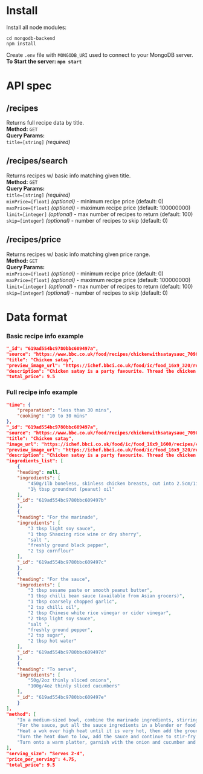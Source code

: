 # Install
Install all node modules:
```console
cd mongodb-backend
npm install
```
Create `.env` file with `MONGODB_URI` used to connect to your MongoDB server.   
**To Start the server: `npm start`**
# API spec
## /recipes
Returns full recipe data by title.  
**Method:** `GET`  
**Query Params:**  
   `title=[string]` *(required)*
## /recipes/search
Returns recipes w/ basic info matching given title.  
**Method:** `GET`  
**Query Params:**  
   `title=[string]` *(required)*  
   `minPrice=[float]` *(optional)* - minimum recipe price (default: 0)  
   `maxPrice=[float]` *(optional)* - maximum recipe price (default: 100000000)  
   `limit=[integer]` *(optional)* - max number of recipes to return (default: 100)  
   `skip=[integer]` *(optional)* - number of recipes to skip (default: 0)
## /recipes/price
Returns recipes w/ basic info matching given price range.  
**Method:** `GET`  
**Query Params:**  
   `minPrice=[float]` *(optional)* - minimum recipe price (default: 0)  
   `maxPrice=[float]` *(optional)* - maximum recipe price (default: 100000000)  
   `limit=[integer]` *(optional)* - max number of recipes to return (default: 100)  
   `skip=[integer]` *(optional)* - number of recipes to skip (default: 0)

# Data format
### Basic recipe info example
```json
"_id": "619ad554bc9780bbc609497a",
"source": "https://www.bbc.co.uk/food/recipes/chickenwithsataysauc_70986",
"title": "Chicken satay",
"preview_image_url": "https://ichef.bbci.co.uk/food/ic/food_16x9_320/recipes/chickenwithsataysauc_70986_16x9.jpg",
"description": "Chicken satay is a party favourite. Thread the chicken pieces onto soaked bamboo skewers to cook on the barbecue. ",
"total_price": 9.5
```
### Full recipe info example
```json
"time": {
    "preparation": "less than 30 mins",
    "cooking": "10 to 30 mins"
},
"_id": "619ad554bc9780bbc609497a",
"source": "https://www.bbc.co.uk/food/recipes/chickenwithsataysauc_70986",
"title": "Chicken satay",
"image_url": "https://ichef.bbci.co.uk/food/ic/food_16x9_1600/recipes/chickenwithsataysauc_70986_16x9.jpg",
"preview_image_url": "https://ichef.bbci.co.uk/food/ic/food_16x9_320/recipes/chickenwithsataysauc_70986_16x9.jpg",
"description": "Chicken satay is a party favourite. Thread the chicken pieces onto soaked bamboo skewers to cook on the barbecue. ",
"ingredients_list": [
    {
    "heading": null,
    "ingredients": [
        "450g/1lb boneless, skinless chicken breasts, cut into 2.5cm/1in cubes",
        "1½ tbsp groundnut (peanut) oil"
    ],
    "_id": "619ad554bc9780bbc609497b"
    },
    {
    "heading": "For the marinade",
    "ingredients": [
        "3 tbsp light soy sauce",
        "1 tbsp Shaoxing rice wine or dry sherry",
        "salt ",
        "freshly ground black pepper",
        "2 tsp cornflour"
    ],
    "_id": "619ad554bc9780bbc609497c"
    },
    {
    "heading": "For the sauce",
    "ingredients": [
        "3 tbsp sesame paste or smooth peanut butter",
        "1 tbsp chilli bean sauce (available from Asian grocers)",
        "1 tbsp coarsely chopped garlic",
        "2 tsp chilli oil",
        "2 tbsp Chinese white rice vinegar or cider vinegar",
        "2 tbsp light soy sauce",
        "salt ",
        "freshly ground pepper",
        "2 tsp sugar",
        "2 tbsp hot water"
    ],
    "_id": "619ad554bc9780bbc609497d"
    },
    {
    "heading": "To serve",
    "ingredients": [
        "50g/2oz thinly sliced onions",
        "100g/4oz thinly sliced cucumbers"
    ],
    "_id": "619ad554bc9780bbc609497e"
    }
],
"method": [
    "In a medium-sized bowl, combine the marinade ingredients, stirring to combine. Add the chicken, mix well and leave to marinate, covered, for at least 20 minutes at room temperature. Drain, discarding the marinade.",
    "For the sauce, put all the sauce ingredients in a blender or food processor and process until smooth.",
    "Heat a wok over high heat until it is very hot, then add the groundnut oil. When the oil is very hot and slightly smoking, add the chicken pieces and stir-fry for another five minutes until the chicken is browned.",
    "Turn the heat down to low, add the sauce and continue to stir-fry for another five minutes.",
    "Turn onto a warm platter, garnish with the onion and cucumber and serve at once."
],
"serving_size": "Serves 2-4",
"price_per_serving": 4.75,
"total_price": 9.5
```